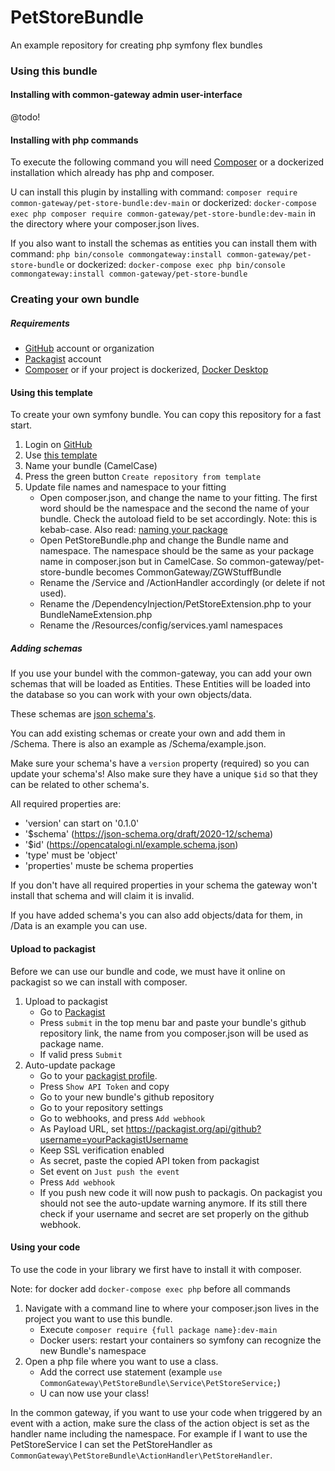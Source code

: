 # PetStoreBundle
An example repository for creating php symfony flex bundles


### Using this bundle

#### Installing with common-gateway admin user-interface
@todo!

#### Installing with php commands

To execute the following command you will need [Composer](https://getcomposer.org/download/) or a dockerized installation which already has php and composer.

U can install this plugin by installing with command:
`composer require common-gateway/pet-store-bundle:dev-main` or dockerized: `docker-compose exec php composer require common-gateway/pet-store-bundle:dev-main`
in the directory where your composer.json lives.

If you also want to install the schemas as entities you can install them with command:
`php bin/console commongateway:install common-gateway/pet-store-bundle` or dockerized: `docker-compose exec php bin/console commongateway:install common-gateway/pet-store-bundle`

### Creating your own bundle

##### Requirements
- [GitHub](https://github.com/login) account or organization
- [Packagist](https://packagist.org/login/) account
- [Composer](https://getcomposer.org/download/) or if your project is dockerized, [Docker Desktop](https://www.docker.com/products/docker-desktop/)

#### Using this template

To create your own symfony bundle. You can copy this repository for a fast start.

1. Login on [GitHub](https://github.com)
2. Use [this template](https://github.com/CommonGateway/ZGWStuffBundle/generate)
3. Name your bundle (CamelCase)
4. Press the green button `Create repository from template`
5. Update file names and namespace to your fitting 
   - Open composer.json, and change the name to your fitting. The first word should be the namespace and the second the name of your bundle. Check the autoload field to be set accordingly. Note: this is kebab-case. Also read: [naming your package](https://packagist.org/about#naming-your-package)
   - Open PetStoreBundle.php and change the Bundle name and namespace. The namespace should be the same as your package name in composer.json but in CamelCase. So common-gateway/pet-store-bundle becomes CommonGateway/ZGWStuffBundle
   - Rename the /Service and /ActionHandler accordingly (or delete if not used).
   - Rename the /DependencyInjection/PetStoreExtension.php to your BundleNameExtension.php
   - Rename the /Resources/config/services.yaml namespaces  

##### Adding schemas
If you use your bundel with the common-gateway, you can add your own schemas that will be loaded as Entities. 
These Entities will be loaded into the database so you can work with your own objects/data.

These schemas are [json schema's](https://json-schema.org/learn/getting-started-step-by-step.html#starting-the-schema).

You can add existing schemas or create your own and add them in /Schema. There is also an example as /Schema/example.json.

Make sure your schema's have a `version` property (required) so you can update your schema's!
Also make sure they have a unique `$id` so that they can be related to other schema's.

All required properties are: 
- 'version' can start on '0.1.0'
- '$schema' (https://json-schema.org/draft/2020-12/schema)
- '$id' (https://opencatalogi.nl/example.schema.json)
- 'type' must be 'object'
- 'properties' muste be schema properties

If you don't have all required properties in your schema the gateway won't install that schema and will claim it is invalid.

If you have added schema's you can also add objects/data for them, in /Data is an example you can use.

#### Upload to packagist

Before we can use our bundle and code, we must have it online on packagist so we can install with composer.

1. Upload to packagist  
   - Go to [Packagist](https://packagist.org)
   - Press `submit` in the top menu bar and paste your bundle's github repository link, the name from you composer.json will be used as package name.
   - If valid press `Submit`
2. Auto-update package
   - Go to your [packagist profile](https://packagist.org/profile/).
   - Press `Show API Token` and copy
   - Go to your new bundle's github repository
   - Go to your repository settings
   - Go to webhooks, and press `Add webhook`
   - As Payload URL, set https://packagist.org/api/github?username=yourPackagistUsername  
   - Keep SSL verification enabled
   - As secret, paste the copied API token from packagist
   - Set event on `Just push the event`
   - Press `Add webhook`
   - If you push new code it will now push to packagis. On packagist you should not see the auto-update warning anymore. If its still there check if your username and secret are set properly on the github webhook.

#### Using your code

To use the code in your library we first have to install it with composer.

Note: for docker add `docker-compose exec php` before all commands

1. Navigate with a command line to where your composer.json lives in the project you want to use this bundle.
   - Execute `composer require {full package name}:dev-main`
   - Docker users: restart your containers so symfony can recognize the new Bundle's namespace
2. Open a php file where you want to use a class.
   - Add the correct use statement (example `use CommonGateway\PetStoreBundle\Service\PetStoreService;`)
   - U can now use your class!

In the common gateway, if you want to use your code when triggered by an event with a action, make sure the class of the action object is set as the handler name including the namespace. For example if I want to use the PetStoreService I can set the PetStoreHandler as `CommonGateway\PetStoreBundle\ActionHandler\PetStoreHandler`.
